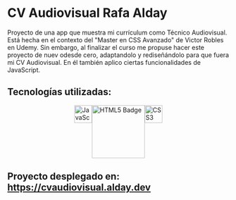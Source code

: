 # CV Audiovisual Rafa Alday

Proyecto de una app que muestra mi currículum como Técnico Audiovisual. Está hecha en el contexto del "Master en CSS Avanzado" de Victor Robles en Udemy. Sin embargo, al finalizar el curso me propuse hacer este proyecto de nuev odesde cero, adaptandolo y rediseñándolo para que fuera mi CV Audiovisual. En él también aplico ciertas funcionalidades de JavaScript.

## Tecnologías utilizadas:

<div style="display: flex; flex-wrap: wrap; justify-content: center">
    <img src="https://img.shields.io/badge/JavaScript-F7DF1E?style=for-the-badge&logo=javascript&logoColor=white&color=black" alt="JavaScript Badge" style="height: 40px;">
    <img src="https://img.shields.io/badge/HTML5-E34F26?style=for-the-badge&logo=html5&logoColor=white&color=black" alt="HTML5 Badge" style="width: 120px; height: auto;">
    <img src="https://img.shields.io/badge/CSS3-1572B6?style=for-the-badge&logo=css3&logoColor=white&color=black" alt="CSS3 Badge" style="height: 40px;">
</div>

## Proyecto desplegado en: https://cvaudiovisual.alday.dev